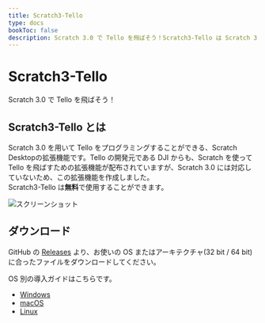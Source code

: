 ```yaml
---
title: Scratch3-Tello
type: docs
bookToc: false
description: Scratch 3.0 で Tello を飛ばそう！Scratch3-Tello は Scratch 3.0 を用いて Tello をプログラミングできる Scratch Desktop の拡張機能です。
---
```


# Scratch3-Tello
Scratch 3.0 で Tello を飛ばそう！

## Scratch3-Tello とは
Scratch 3.0 を用いて Tello をプログラミングすることができる、Scratch Desktopの拡張機能です。Tello の開発元である DJI からも、Scratch を使って Tello を飛ばすための拡張機能が配布されていますが、Scratch 3.0 には対応していないため、この拡張機能を作成しました。  
Scratch3-Tello は**無料**で使用することができます。

![スクリーンショット](/images/intro_ja.png)

## ダウンロード
GitHub の [Releases](https://github.com/kebhr/scratch3-tello/releases) より、お使いの OS またはアーキテクチャ(32 bit / 64 bit)に合ったファイルをダウンロードしてください。

OS 別の導入ガイドはこちらです。
- [Windows](docs/getting-started/windows)
- [macOS](docs/getting-started/macos)
- [Linux](docs/getting-started/linux)
